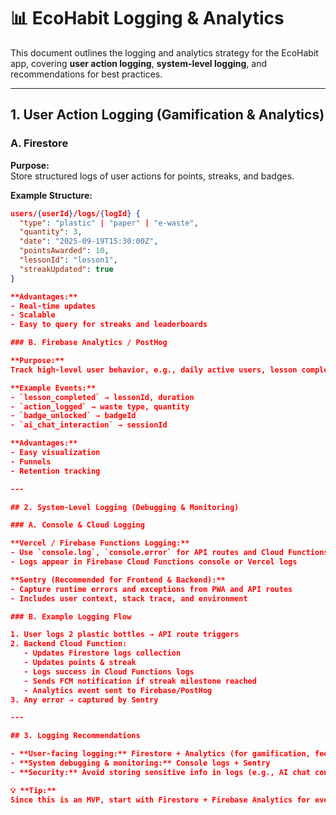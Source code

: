 # 📊 EcoHabit Logging & Analytics

This document outlines the logging and analytics strategy for the EcoHabit app, covering **user action logging**, **system-level logging**, and recommendations for best practices.

---

## 1. User Action Logging (Gamification & Analytics)

### A. Firestore
**Purpose:**  
Store structured logs of user actions for points, streaks, and badges.

**Example Structure:**
```json
users/{userId}/logs/{logId} {
  "type": "plastic" | "paper" | "e-waste",
  "quantity": 3,
  "date": "2025-09-19T15:30:00Z",
  "pointsAwarded": 10,
  "lessonId": "lesson1",
  "streakUpdated": true
}

**Advantages:**  
- Real-time updates  
- Scalable  
- Easy to query for streaks and leaderboards

### B. Firebase Analytics / PostHog

**Purpose:**  
Track high-level user behavior, e.g., daily active users, lesson completion, streak retention.

**Example Events:**  
- `lesson_completed` → lessonId, duration  
- `action_logged` → waste type, quantity  
- `badge_unlocked` → badgeId  
- `ai_chat_interaction` → sessionId  

**Advantages:**  
- Easy visualization  
- Funnels  
- Retention tracking

---

## 2. System-Level Logging (Debugging & Monitoring)

### A. Console & Cloud Logging

**Vercel / Firebase Functions Logging:**  
- Use `console.log`, `console.error` for API routes and Cloud Functions  
- Logs appear in Firebase Cloud Functions console or Vercel logs

**Sentry (Recommended for Frontend & Backend):**  
- Capture runtime errors and exceptions from PWA and API routes  
- Includes user context, stack trace, and environment

### B. Example Logging Flow

1. User logs 2 plastic bottles → API route triggers  
2. Backend Cloud Function:  
   - Updates Firestore logs collection  
   - Updates points & streak  
   - Logs success in Cloud Functions logs  
   - Sends FCM notification if streak milestone reached  
   - Analytics event sent to Firebase/PostHog  
3. Any error → captured by Sentry

---

## 3. Logging Recommendations

- **User-facing logging:** Firestore + Analytics (for gamification, feedback loops)  
- **System debugging & monitoring:** Console logs + Sentry  
- **Security:** Avoid storing sensitive info in logs (e.g., AI chat content can be anonymized)  

💡 **Tip:**  
Since this is an MVP, start with Firestore + Firebase Analytics for everything. Later, integrate structured logging and Sentry once the app scales or if errors need deeper debugging.
